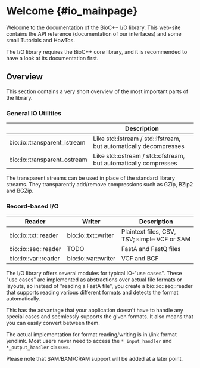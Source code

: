 # Welcome {#io_mainpage}

Welcome to the documentation of the BioC++ I/O library.
This web-site contains the API reference (documentation of our interfaces) and some small Tutorials and HowTos.

The I/O library requires the BioC++ core library, and it is recommended to have a look at its documentation first.


## Overview

This section contains a very short overview of the most important parts of the library.


### General IO Utilities

|                               |    Description                                                              |
|-------------------------------|-----------------------------------------------------------------------------|
| bio::io::transparent_istream  | Like std::istream / std::ifstream, but automatically decompresses           |
| bio::io::transparent_ostream  | Like std::ostream / std::ofstream, but automatically compresses             |


The transparent streams can be used in place of the standard library streams. They transparently add/remove
compressions such as GZip, BZip2 and BGZip.


### Record-based I/O


| Reader                    | Writer                    |    Description                                |
|---------------------------|---------------------------|-----------------------------------------------|
| bio::io::txt::reader      | bio::io::txt::writer      | Plaintext files, CSV, TSV; simple VCF or SAM  |
| bio::io::seq::reader      | TODO                      | FastA and FastQ files                         |
| bio::io::var::reader      | bio::io::var::writer      | VCF and BCF                                   |


The I/O library offers several modules for typical IO-"use cases". These "use cases" are implemented as abstractions over actual
file formats or layouts, so instead of "reading a FastA file", you create a bio::io::seq::reader that supports
reading various different formats and detects the format automatically.

This has the advantage that your application doesn't have to handle any special cases and seemlessly supports the
given formats. It also means that you can easily convert between them.

The actual implementation for format reading/writing is in \link format \endlink. Most users never need to access
the `*_input_handler` and `*_output_handler` classes.

Please note that SAM/BAM/CRAM support will be added at a later point.
